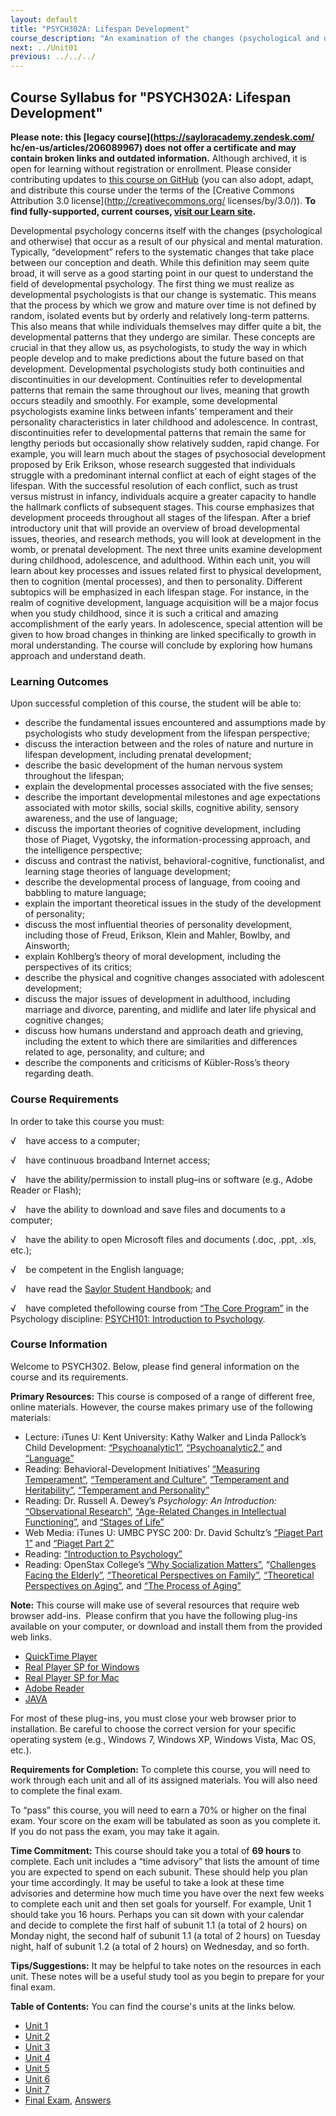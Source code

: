 ```yaml
---
layout: default
title: "PSYCH302A: Lifespan Development"
course_description: "An examination of the changes (psychological and otherwise) that occur as a result of our physical and mental maturation."
next: ../Unit01
previous: ../../../
---
```

Course Syllabus for "PSYCH302A: Lifespan Development"
-----------------------------------------------------

**Please note: this [legacy course](https://sayloracademy.zendesk.com/
hc/en-us/articles/206089967) does not offer a certificate and may contain 
broken links and outdated information.** Although archived, it is open 
for learning without registration or enrollment. Please consider contributing 
updates to [this course on GitHub](https://github.com/saylordotorg/course_psych302a) 
(you can also adopt, adapt, and distribute this course under the terms of 
the [Creative Commons Attribution 3.0 license](http://creativecommons.org/
licenses/by/3.0/)). **To find fully-supported, current courses, [visit our 
Learn site](https://learn.saylor.org).**

Developmental psychology concerns itself with the changes (psychological
and otherwise) that occur as a result of our physical and mental
maturation. Typically, “development” refers to the systematic changes
that take place between our conception and death. While this definition
may seem quite broad, it will serve as a good starting point in our
quest to understand the field of developmental psychology. The first
thing we must realize as developmental psychologists is that our change
is systematic. This means that the process by which we grow and mature
over time is not defined by random, isolated events but by orderly and
relatively long-term patterns. This also means that while individuals
themselves may differ quite a bit, the developmental patterns that they
undergo are similar. These concepts are crucial in that they allow us,
as psychologists, to study the way in which people develop and to make
predictions about the future based on that development. Developmental
psychologists study both continuities and discontinuities in our
development. Continuities refer to developmental patterns that remain
the same throughout our lives, meaning that growth occurs steadily and
smoothly. For example, some developmental psychologists examine links
between infants’ temperament and their personality characteristics in
later childhood and adolescence. In contrast, discontinuities refer to
developmental patterns that remain the same for lengthy periods but
occasionally show relatively sudden, rapid change. For example, you will
learn much about the stages of psychosocial development proposed by Erik
Erikson, whose research suggested that individuals struggle with a
predominant internal conflict at each of eight stages of the lifespan.
With the successful resolution of each conflict, such as trust versus
mistrust in infancy, individuals acquire a greater capacity to handle
the hallmark conflicts of subsequent stages. This course emphasizes that
development proceeds throughout all stages of the lifespan. After a
brief introductory unit that will provide an overview of broad
developmental issues, theories, and research methods, you will look at
development in the womb, or prenatal development. The next three units
examine development during childhood, adolescence, and adulthood. Within
each unit, you will learn about key processes and issues related first
to physical development, then to cognition (mental processes), and then
to personality. Different subtopics will be emphasized in each lifespan
stage. For instance, in the realm of cognitive development, language
acquisition will be a major focus when you study childhood, since it is
such a critical and amazing accomplishment of the early years. In
adolescence, special attention will be given to how broad changes in
thinking are linked specifically to growth in moral understanding. The
course will conclude by exploring how humans approach and understand
death.

### Learning Outcomes

Upon successful completion of this course, the student will be able
to:  

-   describe the fundamental issues encountered and assumptions made by
    psychologists who study development from the lifespan perspective;
-   discuss the interaction between and the roles of nature and nurture
    in lifespan development, including prenatal development;
-   describe the basic development of the human nervous system
    throughout the lifespan;
-   explain the developmental processes associated with the five senses;
-   describe the important developmental milestones and age expectations
    associated with motor skills, social skills, cognitive ability,
    sensory awareness, and the use of language;
-   discuss the important theories of cognitive development, including
    those of Piaget, Vygotsky, the information-processing approach, and
    the intelligence perspective;
-   discuss and contrast the nativist, behavioral-cognitive,
    functionalist, and learning stage theories of language development;
-   describe the developmental process of language, from cooing and
    babbling to mature language;
-   explain the important theoretical issues in the study of the
    development of personality;
-   discuss the most influential theories of personality development,
    including those of Freud, Erikson, Klein and Mahler, Bowlby, and
    Ainsworth;
-   explain Kohlberg’s theory of moral development, including the
    perspectives of its critics;
-   describe the physical and cognitive changes associated with
    adolescent development;
-   discuss the major issues of development in adulthood, including
    marriage and divorce, parenting, and midlife and later life physical
    and cognitive changes;
-   discuss how humans understand and approach death and grieving,
    including the extent to which there are similarities and differences
    related to age, personality, and culture; and 
-   describe the components and criticisms of Kübler-Ross’s theory
    regarding death.

### Course Requirements

In order to take this course you must:  
  
 <span dir="LTR">√    have access to a computer;</span>  
  
 <span dir="LTR">√    have continuous broadband Internet
access;</span>  
  
 <span dir="LTR">√    have the ability/permission to install plug–ins or
software (e.g., Adobe Reader or Flash);</span>  
  
 <span dir="LTR">√    have the ability to download and save files and
documents to a computer;</span>  
  
 <span dir="LTR">√    have the ability to open Microsoft files and
documents (.doc, .ppt, .xls, etc.);</span>  
  
 <span dir="LTR">√    be competent in the English language;</span>  
  
 √    have read the [Saylor Student
Handbook](http://www.saylor.org/site/wp-content/uploads/2012/05/Saylor-StudentHandbook.pdf);
and  
  
 <span dir="LTR">√    have completed the</span>following course from
[“The Core Program”](http://www.saylor.org/majors/psychology/) in the
Psychology discipline: [PSYCH101: Introduction to
Psychology](http://www.saylor.org/courses/psych101/).

### Course Information

Welcome to PSYCH302. Below, please find general information on the
course and its requirements.   
  
 **Primary Resources:** This course is composed of a range of different
free, online materials. However, the course makes primary use of the
following materials:

-   Lecture: iTunes U: Kent University: Kathy Walker and Linda Pallock’s
    Child Development:
    [“Psychoanalytic1”](http://deimos3.apple.com/WebObjects/Core.woa/Browse/kent.edu.1614444437.01614444444.3198667992?i=1761976306), [“Psychoanalytic2,”](http://deimos3.apple.com/WebObjects/Core.woa/Browse/kent.edu.1614444437.01614444444.3198667992?i=1761976306) and
    [“Language”](http://deimos3.apple.com/WebObjects/Core.woa/Browse/kent.edu.3494759627?i=1736720796)
-   Reading: Behavioral-Development Initiatives’ [“Measuring
    Temperament”](http://temperament.com/measuring.html), [“Temperament
    and
    Culture”](http://www.temperament.com/culture.html), [“Temperament
    and
    Heritability”](http://www.temperament.com/heritability.html), [“Temperament
    and Personality”](http://www.temperament.com/personality.html)
-   Reading: Dr. Russell A. Dewey’s *Psychology: An Introduction:*
    [“Observational
    Research”](http://www.psywww.com/intropsych/ch01_psychology_and_science/observational_research.html), [“Age-Related
    Changes in Intellectual
    Functioning”](http://www.intropsych.com/ch10_development/age-related_changes_in_intellectual_functioning.html), and
    [“Stages of
    Life”](http://www.intropsych.com/ch10_development/stages_of_life.html)
-   Web Media: iTunes U: UMBC PYSC 200: Dr. David Schultz’s [“Piaget
    Part
    1”](http://deimos3.apple.com/WebObjects/Core.woa/Browse/umbc.edu.1314496470?i=1257776586) and
    [“Piaget Part
    2”](http://deimos3.apple.com/WebObjects/Core.woa/Browse/umbc.edu.1315462975?i=1792401750)
-   Reading: [“Introduction to
    Psychology”](http://www.saylor.org/site/textbooks/Introduction%20to%20Psychology.pdf)
-   Reading: OpenStax College’s [“Why Socialization
    Matters”](http://cnx.org/content/m42821/latest/), “[Challenges
    Facing the
    Elderly”](http://cnx.org/content/m42880/latest/), [“Theoretical
    Perspectives on
    Family”](http://cnx.org/content/m42890/latest/), [“Theoretical
    Perspectives on Aging”](http://cnx.org/content/m42973/latest/), and
    [“The Process of Aging”](http://cnx.org/content/m42876/latest/)

**Note:** This course will make use of several resources that require
web browser add-ins.  Please confirm that you have the following
plug-ins available on your computer, or download and install them from
the provided web links.

-   [QuickTime Player](http://www.apple.com/quicktime/)
-   [Real Player SP for Windows](http://www.real.com/)
-   [Real Player SP for Mac](http://www.real.com/realplayer/mac)
-   [Adobe Reader](http://get.adobe.com/reader/?promoid=BUIGO)
-   [JAVA](http://www.java.com/en/)

For most of these plug-ins, you must close your web browser prior to
installation. Be careful to choose the correct version for your specific
operating system (e.g., Windows 7, Windows XP, Windows Vista, Mac OS,
etc.).  
  
 **Requirements for Completion:** To complete this course, you will need
to work through each unit and all of its assigned materials. You will
also need to complete the final exam.  
  
 To “pass” this course, you will need to earn a 70% or higher on the
final exam. Your score on the exam will be tabulated as soon as you
complete it. If you do not pass the exam, you may take it again.  
  
 **Time Commitment:** This course should take you a total of
**69 **hours**** to complete. Each unit includes a “time advisory” that
lists the amount of time you are expected to spend on each subunit.
These should help you plan your time accordingly. It may be useful to
take a look at these time advisories and determine how much time you
have over the next few weeks to complete each unit and then set goals
for yourself. For example, Unit 1 should take you 16 hours. Perhaps you
can sit down with your calendar and decide to complete the first half of
subunit 1.1 (a total of 2 hours) on Monday night, the second half of
subunit 1.1 (a total of 2 hours) on Tuesday night, half of subunit 1.2
(a total of 2 hours) on Wednesday, and so forth.   
  
 **Tips/Suggestions:** It may be helpful to take notes on the resources
in each unit. These notes will be a useful study tool as you begin to
prepare for your final exam.

**Table of Contents:** You can find the course's units at the links below.

- [Unit 1](https://legacy.saylor.org/psych302a/Unit01/)
- [Unit 2](https://legacy.saylor.org/psych302a/Unit02/)
- [Unit 3](https://legacy.saylor.org/psych302a/Unit03/)
- [Unit 4](https://legacy.saylor.org/psych302a/Unit04/)
- [Unit 5](https://legacy.saylor.org/psych302a/Unit05/)
- [Unit 6](https://legacy.saylor.org/psych302a/Unit06/)
- [Unit 7](https://legacy.saylor.org/psych302a/Unit07/)
- [Final Exam](http://saylordotorg.github.io/LegacyExams/PSYCH/PSYCH302A/PSYCH302A-FinalExam.html), [Answers](http://saylordotorg.github.io/LegacyExams/PSYCH/PSYCH302A/PSYCH302A-FinalExam-Answers.html)

